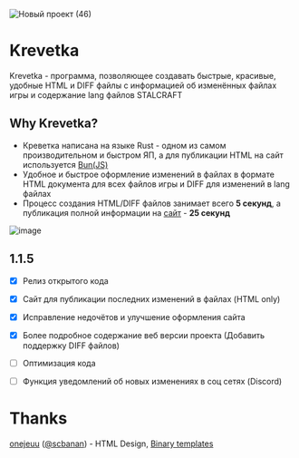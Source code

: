 ![Новый проект (46)](https://github.com/user-attachments/assets/ee326cdc-a610-4473-998f-990ed3971d2a)
# Krevetka
Krevetka - программа, позволяющее создавать быстрые, красивые, удобные HTML и DIFF файлы с информацией об изменённых файлах игры и содержание lang файлов STALCRAFT

## Why Krevetka?
- Креветка написана на языке Rust - одном из самом производительном и быстром ЯП, а для публикации HTML на сайт используется [Bun(JS)](https://bun.sh/)
- Удобное и быстрое оформление изменений в файлах в формате HTML документа для всех файлов игры и DIFF для изменений в lang файлах
- Процесс создания HTML/DIFF файлов занимает всего **5 секунд**, а публикация полной информации на [сайт](https://builderssc.github.io/Krevetka/) - **25 секунд**

![image](https://github.com/user-attachments/assets/6ecbea8a-eb7e-41d3-874d-ac6abd3514d5)

## 1.1.5
- [X] Релиз открытого кода
- [X] Сайт для публикации последних изменений в файлах (HTML only) 
- [X] Исправление недочётов и улучшение оформления сайта
- [X] Более подробное содержание веб версии проекта (Добавить поддержку DIFF файлов)

- [ ] Оптимизация кода
- [ ] Функция уведомлений об новых изменениях в соц сетях (Discord)

# Thanks
[onejeuu](https://github.com/onejeuu) ([@scbanan](t.me/scbanan)) - HTML Design, [Binary templates](https://github.com/onejeuu/sc-file/blob/4.0-dev/templates/DIRMAP.bt)
